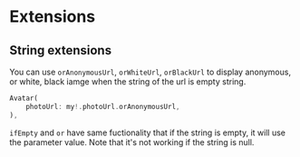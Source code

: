 # Extensions



## String extensions

You can use `orAnonymousUrl`, `orWhiteUrl`, `orBlackUrl` to display anonymous, or white, black iamge when the string of the url is empty string.

```dart
Avatar(
    photoUrl: my!.photoUrl.orAnonymousUrl,
),
```



`ifEmpty` and `or` have same fuctionality that if the string is empty, it will use the parameter value. Note that it's not working if the string is null.
